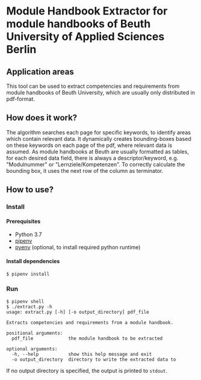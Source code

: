 # Module Handbook Extractor for module handbooks of Beuth University of Applied Sciences Berlin

## Application areas
This tool can be used to extract competencies and requirements from module handbooks of Beuth University, which are usually only distributed in pdf-format.

## How does it work?
The algorithm searches each page for specific keywords, to identify areas which contain relevant data. It dynamically creates bounding-boxes based on these keywords on each page of the pdf, where relevant data is assumed. As module handbooks at Beuth are usually formatted as tables, for each desired data field, there is always a descriptor/keyword, e.g. "Modulnummer" or "Lernziele/Kompetenzen". To correctly calculate the bounding box, it uses the next row of the column as terminator.

## How to use?
### Install
#### Prerequisites
* Python 3.7
* [pipenv](https://github.com/pypa/pipenv)
* [pyenv](https://github.com/pyenv/pyenv) (optional, to install required python runtime)

#### Install dependencies
```
$ pipenv install
```


### Run
```
$ pipenv shell
$ ./extract.py -h
usage: extract.py [-h] [-o output_directory] pdf_file

Extracts competencies and requirements from a module handbook.

positional arguments:
  pdf_file             the module handbook to be extracted

optional arguments:
  -h, --help           show this help message and exit
  -o output_directory  directory to write the extracted data to
```
If no output directory is specified, the output is printed to `stdout`.
